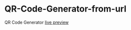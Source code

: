 # QR-Code-Generator-from-url
QR Code Generator
[live preview](https://refrye.github.io/QR-Code-Generator-from-url/?size=300)
